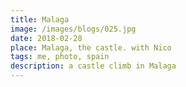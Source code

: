 ```yaml
---
title: Malaga
image: /images/blogs/025.jpg
date: 2018-02-28
place: Malaga, the castle. with Nico
tags: me, photo, spain
description: a castle climb in Malaga
---
```

